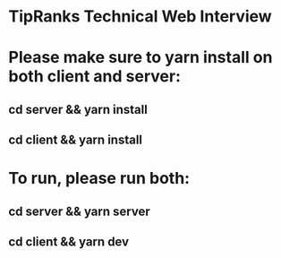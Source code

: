 # TipRanks Technical Web Interview

# Please make sure to yarn install on both client and server:
## cd server && yarn install
## cd client && yarn install

# To run, please run both:
## cd server && yarn server
## cd client && yarn dev
